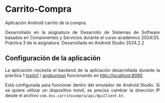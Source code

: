 # Carrito-Compra
<p align="justify"> Aplicación Android carrito de la compra. </p>
<p align="justify"> Desarrollado en la asignatura de Desarrollo de Sistemas de Software basados en Componentes y Servicios durante el curso académico 2024/25. Práctica 3 de la asignatura. Desarrollada en Android Studio 2024.2.2</p>

## Configuración de la aplicación
<p align="justify"> La aplicación necesita el backend de la aplicación desarrollada durante la práctica 1 <a href="https://github.com/tosito1/DSS-Prac1"> tosito1</a> / <a href=""https://github.com/Angburmun/DSS2024-25-shoppingcart/>angburmun</a> funcionando en <a href="http://localhost:8080">http://localhost:8080</a></p>
<p align="justify"> Está configurada para funcionar dentro del emulador de Android Studio. Si se quiere utilizar un dispositivo móvil, es preciso cambiar la dirección IP desde el archivo <code>com.dss.carritocompra/api/ApiClient.kt</code>.</p>
